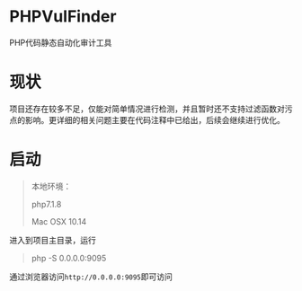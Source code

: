 # PHPVulFinder

PHP代码静态自动化审计工具


# 现状

项目还存在较多不足，仅能对简单情况进行检测，并且暂时还不支持过滤函数对污点的影响。更详细的相关问题主要在代码注释中已给出，后续会继续进行优化。


# 启动

> 本地环境：
> 
> php7.1.8
> 
> Mac OSX 10.14

进入到项目主目录，运行

> php -S 0.0.0.0:9095

通过浏览器访问`http://0.0.0.0:9095`即可访问
